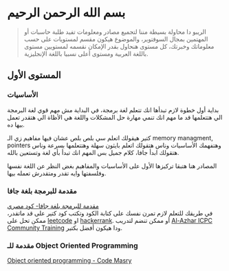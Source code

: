 # بسم الله الرحمن الرحيم 
> الريبو دا محاولة بسيطة مننا لتجميع مصادر ومعلومات تفيد طلبة حاسبات أو المهتمين بمجال السوفتوير، والموضوع هيكون مقسم لمستويات على حسب معلوماتك وخبرتك، كل مستوى هنحاول بقدر الإمكان نقسمه لمستويين مستوى باللغة العربية ومستوى أعلى نسبيا باللغة الإنجليزية. 

## المستوى الأول 
### الأساسيات 
بداية أول خطوة لازم تبدأها انك تتعلم لغة برمجة، في البداية مش مهم قوي لغة البرمجة الي هتتعلمها قد ما مهم انك تنمي مهارة حل المشكلات واللغة هي الأظاة الي هتقدر تعمل بيها ده. 

كتير هيقولك اتعلم سي بلص بلص عشان فيها مفاهيم زي الـ memory managment, pointers وهتفهمك الأساسيات وناس هتقولك اتعلم بايثون سهلة وهتتعلمها بسرعة وناس هتقولك ابدأ جافا، كلام جميل بس المهم انك تبدأ بأي لغة وتستعين بالله. 

المصادر هنا هتبقا تركيزها الأول على الأساسيات والمفاهيم بغض النظر عن اللغة نفسها وفلسفتها وايه تقدر ومتقدرش تعمله بيها. 


### مقدمة للبرمجة بلغة جافا
[مقدمة للبرمجة بلغة جافا- كود مصري](https://www.youtube.com/playlist?list=PLrW6ND2wzt4qBOi-6A7FzWvGUc5s5F42P)            
في طريقك للتعلم لازم تمرن نفسك على كتابة الكود وتكتب كود كتير على قد ماتقدر، ممكن تحل على [leetcode](https://leetcode.com/problemset/algorithms/) او [hackerrank](https://www.hackerrank.com/domains/algorithms/algorithms). أو ممكن تنضم لتدريب [Al-Azhar ICPC Community Training](https://www.facebook.com/groups/2072363846213064) ودا هيكون أفضل بكتير. 

### مقدمة للـ Object Oriented Programming
[Object oriented programming - Code Masry](https://www.youtube.com/playlist?list=PLrW6ND2wzt4qBOi-6A7FzWvGUc5s5F42P)       

